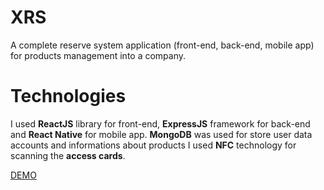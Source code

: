 # XRS
A complete reserve system application (front-end, back-end, mobile app) for products management into a company.

# Technologies
I used **ReactJS** library for front-end, **ExpressJS** framework for back-end and **React Native** for mobile app. **MongoDB** was used for store user data accounts and informations about products
I used **NFC** technology for scanning the **access cards**.


[DEMO](https://youtu.be/4Uscpr5iXoI)
